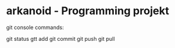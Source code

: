 # arkanoid - Programming projekt

git console commands:

git status
gtt add
git commit
git push
git pull
